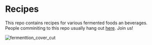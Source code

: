 # Recipes

This repo contains recipes for various fermented foods an beverages.
People comminiting to this repo usually hang out [here](http://www.facebook.com/groups/guthub/). Join us!

![fermenttion_cover_cut](https://cloud.githubusercontent.com/assets/14889513/10264306/e77c33ce-6a39-11e5-87b4-d0822358db8a.jpg)
